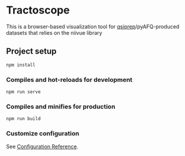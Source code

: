 # Tractoscope

This is a browser-based visualization tool for [qsiprep](https://qsiprep.readthedocs.io/en/latest/)/pyAFQ-produced datasets
that relies on the niivue library

## Project setup
```
npm install
```

### Compiles and hot-reloads for development
```
npm run serve
```

### Compiles and minifies for production
```
npm run build
```

### Customize configuration
See [Configuration Reference](https://cli.vuejs.org/config/).

